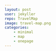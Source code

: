 ```yaml
---
layout: post
user: jekyller
repo: TravelMap
image: travel-map.png
categories: 
    - minimal
    - map
    - onepage
---
```



